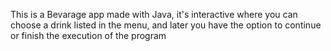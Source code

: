 This is a Bevarage app made with Java, it's interactive where you can choose a drink listed in the menu, and later you have the option to continue or finish the execution of the program
